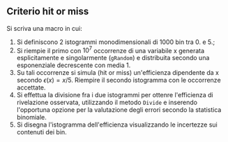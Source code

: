 ## Criterio hit or miss

Si scriva una macro in cui:

1. Si definiscono 2 istogrammi monodimensionali di 1000 bin tra 0. e 5.;
2. Si riempie il primo con $10^7$ occorrenze di una variabile x generata esplicitamente e singolarmente (`gRandom`) e distribuita secondo una esponenziale decrescente con media 1.
3. Su tali occorrenze si simula (hit or miss) un'efficienza dipendente da x secondo $\epsilon (x) = x/5$. Riempire il secondo istogramma con le occorrenze accettate.
4. Si effettua la divisione fra i due istogrammi per ottenre l'efficienza di rivelazione osservata, utilizzando il metodo `Divide` e inserendo l'opportuna opzione per la valutazione degli errori secondo la statistica binomiale.
5. Si disegna l'istogramma dell'efficienza visualizzando le incertezze sui contenuti dei bin.
